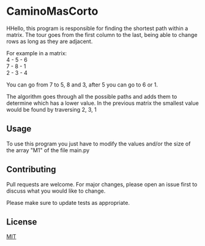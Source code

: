 # CaminoMasCorto

HHello, this program is responsible for finding the shortest path within a matrix. The tour goes from the first column to the last, being able to change rows as long as they are adjacent.

For example in a matrix:  
4 - 5 - 6  
7 - 8 - 1  
2 - 3 - 4

You can go from 7 to 5, 8 and 3, after 5 you can go to 6 or 1.

The algorithm goes through all the possible paths and adds them to determine which has a lower value. In the previous matrix the smallest value would be found by traversing 2, 3, 1

## Usage

To use this program you just have to modify the values ​​and/or the size of the array "M1" of the file main.py

## Contributing
Pull requests are welcome. For major changes, please open an issue first to discuss what you would like to change.

Please make sure to update tests as appropriate.

## License
[MIT](https://choosealicense.com/licenses/mit/)